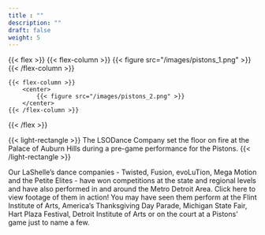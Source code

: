 ```yaml
---
title : ""
description: ""
draft: false
weight: 5
---
```


{{< flex >}}
    {{< flex-column >}}
        {{< figure src="/images/pistons_1.png" >}}   
    {{< /flex-column >}}

    {{< flex-column >}}
        <center>
            {{< figure src="/images/pistons_2.png" >}}
        </center>
    {{< /flex-column >}}
{{< /flex >}}

{{< light-rectangle >}}
    The LSODance Company set the floor on fire at the Palace of Auburn Hills during a pre-game performance for the Pistons.
{{< /light-rectangle >}}

Our LaShelle’s dance companies - Twisted, Fusion, evoLuTion, Mega Motion and the Petite Elites - have won competitions at the state and regional levels and have also performed in and around the Metro Detroit Area.  Click here to view footage of them in action! You may have seen them perform at the Flint Institute of Arts, America’s Thanksgiving Day Parade, Michigan State Fair, Hart Plaza Festival, Detroit Institute of Arts or on the court at a Pistons' game just to name a few. 